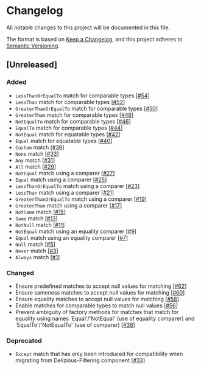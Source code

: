 # Changelog
All notable changes to this project will be documented in this file.

The format is based on [Keep a Changelog](https://keepachangelog.com/en/1.0.0/),
and this project adheres to [Semantic Versioning](https://semver.org/spec/v2.0.0.html).

## [Unreleased]
### Added
- `LessThanOrEqualTo` match for comparable types [[#54](https://github.com/oliverzick/Delizious-Toolkit/issues/54)]
- `LessThan` match for comparable types [[#52](https://github.com/oliverzick/Delizious-Toolkit/issues/52)]
- `GreaterThanOrEqualTo` match for comparable types [[#50](https://github.com/oliverzick/Delizious-Toolkit/issues/50)]
- `GreaterThan` match for comparable types [[#48](https://github.com/oliverzick/Delizious-Toolkit/issues/48)]
- `NotEqualTo` match for comparable types [[#46](https://github.com/oliverzick/Delizious-Toolkit/issues/46)]
- `EqualTo` match for comparable types [[#44](https://github.com/oliverzick/Delizious-Toolkit/issues/44)]
- `NotEqual` match for equatable types [[#42](https://github.com/oliverzick/Delizious-Toolkit/issues/42)]
- `Equal` match for equatable types [[#40](https://github.com/oliverzick/Delizious-Toolkit/issues/40)]
- `Custom` match [[#36](https://github.com/oliverzick/Delizious-Toolkit/issues/36)]
- `None` match [[#33](https://github.com/oliverzick/Delizious-Toolkit/issues/33)]
- `Any` match [[#31](https://github.com/oliverzick/Delizious-Toolkit/issues/31)]
- `All` match [[#29](https://github.com/oliverzick/Delizious-Toolkit/issues/29)]
- `NotEqual` match using a comparer [[#27](https://github.com/oliverzick/Delizious-Toolkit/issues/27)]
- `Equal` match using a comparer [[#25](https://github.com/oliverzick/Delizious-Toolkit/issues/25)]
- `LessThanOrEqualTo` match using a comparer [[#23](https://github.com/oliverzick/Delizious-Toolkit/issues/23)]
- `LessThan` match using a comparer [[#21](https://github.com/oliverzick/Delizious-Toolkit/issues/21)]
- `GreaterThanOrEqualTo` match using a comparer [[#19](https://github.com/oliverzick/Delizious-Toolkit/issues/19)]
- `GreaterThan` match using a comparer [[#17](https://github.com/oliverzick/Delizious-Toolkit/issues/17)]
- `NotSame` match [[#15](https://github.com/oliverzick/Delizious-Toolkit/issues/15)]
- `Same` match [[#13](https://github.com/oliverzick/Delizious-Toolkit/issues/13)]
- `NotNull` match [[#11](https://github.com/oliverzick/Delizious-Toolkit/issues/11)]
- `NotEqual` match using an equality comparer [[#9](https://github.com/oliverzick/Delizious-Toolkit/issues/9)]
- `Equal` match using an equality comparer [[#7](https://github.com/oliverzick/Delizious-Toolkit/issues/7)]
- `Null` match [[#5](https://github.com/oliverzick/Delizious-Toolkit/issues/5)]
- `Never` match [[#3](https://github.com/oliverzick/Delizious-Toolkit/issues/3)]
- `Always` match [[#1](https://github.com/oliverzick/Delizious-Toolkit/issues/1)]

### Changed
- Ensure predefined matches to accept null values for matching [[#62](https://github.com/oliverzick/Delizious-Toolkit/issues/62)]
- Ensure sameness matches to accept null values for matching [[#60](https://github.com/oliverzick/Delizious-Toolkit/issues/60)]
- Ensure equality matches to accept null values for matching [[#58](https://github.com/oliverzick/Delizious-Toolkit/issues/58)]
- Enable matches for comparable types to match null values [[#56](https://github.com/oliverzick/Delizious-Toolkit/issues/56)]
- Prevent ambiguity of factory methods for matches that match for equality using names 'Equal'/'NotEqual' (use of equality comparer) and 'EqualTo'/'NotEqualTo' (use of comparer) [[#38](https://github.com/oliverzick/Delizious-Toolkit/issues/38)]

### Deprecated
- `Except` match that has only been introduced for compatibility when migrating from Delizious-Filtering component [[#33](https://github.com/oliverzick/Delizious-Toolkit/issues/33)]
